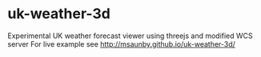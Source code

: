 # uk-weather-3d

Experimental UK weather forecast viewer using threejs and modified WCS server
For live example see http://msaunby.github.io/uk-weather-3d/

